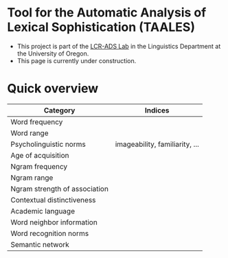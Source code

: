 
# Tool for the Automatic Analysis of Lexical Sophistication (TAALES)

- This project is part of the [LCR-ADS Lab](https://lcr-ads-lab.github.io/LCR-ADS-Home/) in the Linguistics Department at the University of Oregon.  
- This page is currently under construction.

# Quick overview

| Category                                    | Indices                              |
|---------------------------------------------|--------------------------------------|
| Word frequency                              |                                      |
| Word range                                  |                                      |
| Psycholinguistic norms                      | imageability, familiarity, ...       |
| Age of acquisition                          |                                      |
| Ngram frequency                             |                                      |
| Ngram range                                 |                                      |
| Ngram strength of association               |                                      |
| Contextual distinctiveness                  |                                      |
| Academic language                           |                                      |
| Word neighbor information                   |                                      |
| Word recognition norms                      |                                      |
| Semantic network                            |                                      |

